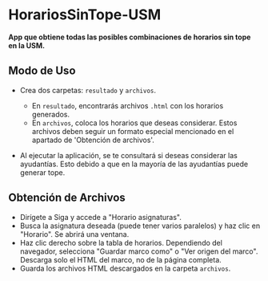# HorariosSinTope-USM

**App que obtiene todas las posibles combinaciones de horarios sin tope en la USM.**

## Modo de Uso
  - Crea dos carpetas: `resultado` y `archivos`.
    - En `resultado`, encontrarás archivos `.html` con los horarios generados.
    - En `archivos`, coloca los horarios que deseas considerar. Estos archivos deben seguir un formato especial mencionado en el apartado de 'Obtención de archivos'.

  - Al ejecutar la aplicación, se te consultará si deseas considerar las ayudantías. Esto debido a que en la mayoría de las ayudantías puede generar tope.

## Obtención de Archivos
- Dirígete a Siga y accede a "Horario asignaturas".
- Busca la asignatura deseada (puede tener varios paralelos) y haz clic en "Horario". Se abrirá una ventana.
- Haz clic derecho sobre la tabla de horarios. Dependiendo del navegador, selecciona "Guardar marco como" o "Ver origen del marco". Descarga solo el HTML del marco, no de la página completa.
- Guarda los archivos HTML descargados en la carpeta `archivos`.

